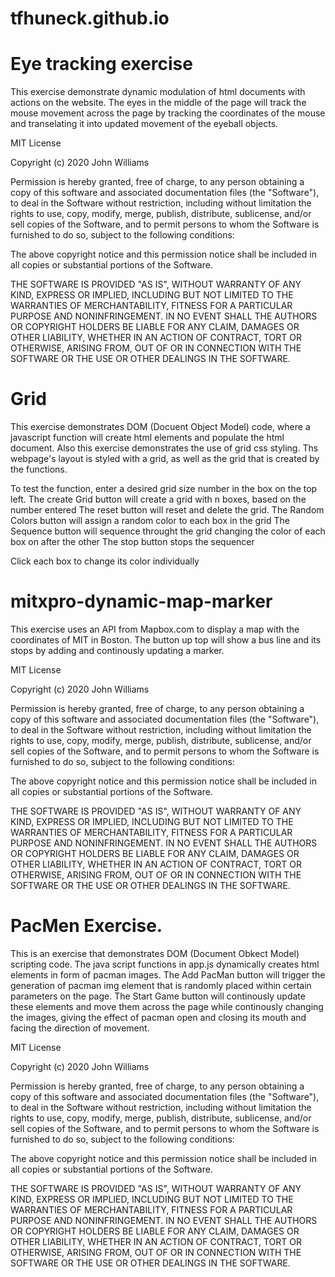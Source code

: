 # tfhuneck.github.io






# Eye tracking exercise 


This exercise demonstrate dynamic modulation of html documents with actions on the website. 
The eyes in the middle of the page will track the mouse movement across the page by tracking the coordinates of the mouse and transelating it into updated movement of the eyeball objects.



MIT License

Copyright (c) 2020 John Williams

Permission is hereby granted, free of charge, to any person obtaining a copy
of this software and associated documentation files (the "Software"), to deal
in the Software without restriction, including without limitation the rights
to use, copy, modify, merge, publish, distribute, sublicense, and/or sell
copies of the Software, and to permit persons to whom the Software is
furnished to do so, subject to the following conditions:

The above copyright notice and this permission notice shall be included in all
copies or substantial portions of the Software.

THE SOFTWARE IS PROVIDED "AS IS", WITHOUT WARRANTY OF ANY KIND, EXPRESS OR
IMPLIED, INCLUDING BUT NOT LIMITED TO THE WARRANTIES OF MERCHANTABILITY,
FITNESS FOR A PARTICULAR PURPOSE AND NONINFRINGEMENT. IN NO EVENT SHALL THE
AUTHORS OR COPYRIGHT HOLDERS BE LIABLE FOR ANY CLAIM, DAMAGES OR OTHER
LIABILITY, WHETHER IN AN ACTION OF CONTRACT, TORT OR OTHERWISE, ARISING FROM,
OUT OF OR IN CONNECTION WITH THE SOFTWARE OR THE USE OR OTHER DEALINGS IN THE
SOFTWARE.



# Grid

This exercise demonstrates DOM (Docuent Object Model) code, where a javascript function will create html elements and populate the html document. 
Also this exercise demonstrates the use of grid css styling. Ths webpage's layout is styled with a grid, as well as the grid that is created by the functions. 

To test the function, enter a desired grid size number in the box on the top left. 
The create Grid button will create a grid with n boxes, based on the number entered
The reset button will reset and delete the grid.
The Random Colors button will assign a random color to each box in the grid
The Sequence button will sequence throught the grid changing the color of each box on after the other
The stop button stops the sequencer

Click each box to change its color individually 



# mitxpro-dynamic-map-marker

This exercise uses an API from Mapbox.com to display a map with the coordinates of MIT in Boston. The button up top will show a bus line and its stops by adding and continously updating a marker. 



MIT License

Copyright (c) 2020 John Williams

Permission is hereby granted, free of charge, to any person obtaining a copy
of this software and associated documentation files (the "Software"), to deal
in the Software without restriction, including without limitation the rights
to use, copy, modify, merge, publish, distribute, sublicense, and/or sell
copies of the Software, and to permit persons to whom the Software is
furnished to do so, subject to the following conditions:

The above copyright notice and this permission notice shall be included in all
copies or substantial portions of the Software.

THE SOFTWARE IS PROVIDED "AS IS", WITHOUT WARRANTY OF ANY KIND, EXPRESS OR
IMPLIED, INCLUDING BUT NOT LIMITED TO THE WARRANTIES OF MERCHANTABILITY,
FITNESS FOR A PARTICULAR PURPOSE AND NONINFRINGEMENT. IN NO EVENT SHALL THE
AUTHORS OR COPYRIGHT HOLDERS BE LIABLE FOR ANY CLAIM, DAMAGES OR OTHER
LIABILITY, WHETHER IN AN ACTION OF CONTRACT, TORT OR OTHERWISE, ARISING FROM,
OUT OF OR IN CONNECTION WITH THE SOFTWARE OR THE USE OR OTHER DEALINGS IN THE
SOFTWARE.



# PacMen Exercise. 

This is an exercise that demonstrates DOM (Document Obkect Model) scripting code. 
The java script functions in app.js dynamically creates html elements in form of pacman images. The Add PacMan button will trigger the generation of pacman img element that is randomly placed within certain parameters on the page. 
The Start Game button will continously update these elements and move them across the page while continously changing the images, giving the effect of pacman open and closing its mouth and facing the direction of movement. 




MIT License

Copyright (c) 2020 John Williams

Permission is hereby granted, free of charge, to any person obtaining a copy
of this software and associated documentation files (the "Software"), to deal
in the Software without restriction, including without limitation the rights
to use, copy, modify, merge, publish, distribute, sublicense, and/or sell
copies of the Software, and to permit persons to whom the Software is
furnished to do so, subject to the following conditions:

The above copyright notice and this permission notice shall be included in all
copies or substantial portions of the Software.

THE SOFTWARE IS PROVIDED "AS IS", WITHOUT WARRANTY OF ANY KIND, EXPRESS OR
IMPLIED, INCLUDING BUT NOT LIMITED TO THE WARRANTIES OF MERCHANTABILITY,
FITNESS FOR A PARTICULAR PURPOSE AND NONINFRINGEMENT. IN NO EVENT SHALL THE
AUTHORS OR COPYRIGHT HOLDERS BE LIABLE FOR ANY CLAIM, DAMAGES OR OTHER
LIABILITY, WHETHER IN AN ACTION OF CONTRACT, TORT OR OTHERWISE, ARISING FROM,
OUT OF OR IN CONNECTION WITH THE SOFTWARE OR THE USE OR OTHER DEALINGS IN THE
SOFTWARE.